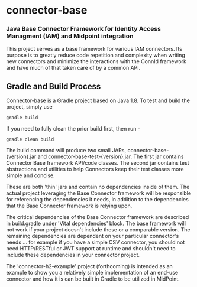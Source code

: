# connector-base
### Java Base Connector Framework for Identity Access Managment (IAM) and Midpoint integration

This project serves as a base framework for various IAM connectors.  Its purpose
is to greatly reduce code repetition and complexity when writing new connectors
and minimize the interactions with the ConnId framework and have much of that
taken care of by a common API.

## Gradle and Build Process

Connector-base is a Gradle project based on Java 1.8.  To test and build the project, simply use

`gradle build`

If you need to fully clean the prior build first, then run -

`gradle clean build`

The build command will produce two small JARs, connector-base-{version}.jar
and connector-base-test-{version}.jar.  The first jar contains Connector Base
framework API/code classes.  The second jar contains test abstractions and utilities
to help Connectors keep their test classes more simple and concise.

These are both 'thin' jars and contain
no dependencies inside of them.  The actual project leveraging the Base Connector
framework will be responsible for referencing the dependencies it needs, in addition
to the dependencies that the Base Connector framework is relying upon.

The critical dependencies of the Base Connector framework are described in build.gradle under
'Vital dependencies' block.  The base framework will not work if your project
doesn't include these or a comparable version.  The remaining dependencies
are dependent on your particular connector's needs ... for example if you have
a simple CSV connector, you should not need HTTP/RESTful or JWT support at runtime
and shouldn't need to include these dependencies in your connector project.

The 'connector-h2-example' project (forthcoming) is intended as an example
to show you a relatively simple implementation of an end-use connector and how it
is can be built in Gradle to be utilized in MidPoint.
